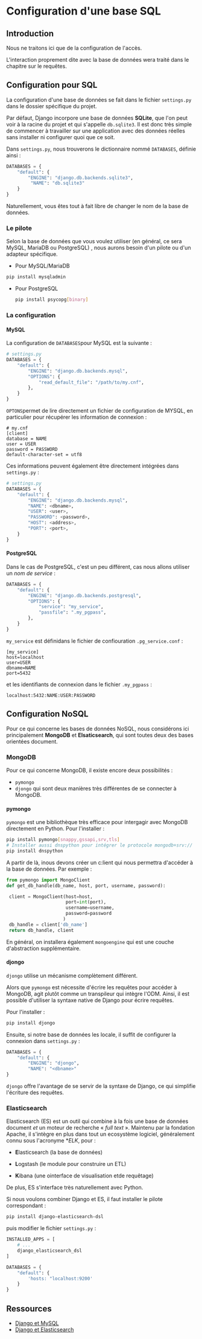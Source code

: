 # Configuration d'une base SQL

## Introduction

Nous ne traitons ici que de la configuration de l'accès.

L'interaction proprement dite avec la base de données wera traité dans le chapitre sur le requêtes.

## Configuration pour SQL

La configuration d'une base de données se fait dans le fichier `settings.py` dans le dossier spécifique du projet.

Par défaut, Django incorpore une base de données **SQLite**, que l'on peut voir à la racine du projet et qui s'appelle `db.sqlite3`. Il est donc très simple de commencer à travailler sur une application avec des données réelles sans installer ni configurer quoi que ce soit.

Dans `settings.py`, nous trouverons le dictionnaire nommé `DATABASES`, définie ainsi :

```python
DATABASES = {
    "default": {
        "ENGINE": "django.db.backends.sqlite3",
         "NAME": "db.sqlite3"   
    }
}
```

Naturellement, vous êtes tout à fait libre de changer le nom de la base de données.

### Le pilote

Selon la base de données que vous voulez utiliser (en général, ce sera MySQL, MariaDB ou PostgreSQL) , nous aurons besoin d'un pilote ou d'un adapteur spécifique.

- Pour MySQL/MariaDB 

```bash
pip install mysqladmin
```

- Pour PostgreSQL
  
  ```bash
  pip install psycopg[binary]
  ```

### La configuration

#### MySQL

La configuration de `DATABASES`pour MySQL est la suivante :

```python
# settings.py
DATABASES = {
    "default": {
        "ENGINE": "django.db.backends.mysql",
        "OPTIONS": {
            "read_default_file": "/path/to/my.cnf",
        },
    }
}
```

`OPTONS`permet de lire directement un fichier de configuration de MYSQL, en particulier pour récupérer les information de connexion :

```
# my.cnf
[client]
database = NAME
user = USER
password = PASSWORD
default-character-set = utf8
```

Ces informations peuvent également être directement intégrées dans `settings.py` :

```python
# settings.py
DATABASES = {
    "default": {
        "ENGINE": "django.db.backends.mysql",
        "NAME": <dbname>,
        "USER": <user>,
        "PASSWORD": <password>,
        "HOST": <address>,
        "PORT": <port>,
    }
}
```

#### PostgreSQL

Dans le cas de PostgreSQL, c'est un peu différent, cas nous allons utiliser un *nom de service* :

```python
DATABASES = {
    "default": {
        "ENGINE": "django.db.backends.postgresql",
        "OPTIONS": {
            "service": "my_service",
            "passfile": ".my_pgpass",
        },
    }
}
```

`my_service` est définidans le fichier de confiouration `.pg_service.conf` :

```text
[my_service]
host=localhost
user=USER
dbname=NAME
port=5432
```

et les identifiants de connexion dans le fichier `.my_pgpass` :

```text
localhost:5432:NAME:USER:PASSWORD
```

## Configuration NoSQL

Pour ce qui concerne les bases de données NoSQL, nous considérons ici principalement **MongoDB** et **Elsaticsearch**, qui sont toutes deux des bases orientées document.

### MongoDB

Pour ce qui concerne MongoDB, il existe encore deux possibilités :

- `pymongo`
- `djongo`
  qui sont deux manières très différentes de se connecter à MongoDB.

#### pymongo

`pymongo` est une bibliothèque très efficace pour intergagir avec MongoDB directement en Python. Pour l'installer :

```bash
pip install pymongo[snappy,gssapi,srv,tls]
# Installer aussi dnspython pour intégrer le protocole mongodb+srv://
pip install dnspython
```

A partir de là, inous devons créer un c:lient qui nous permettra d'accéder à la base de données. Par exemple :

```python
from pymongo import MongoClient
def get_db_handle(db_name, host, port, username, password):

 client = MongoClient(host=host,
                      port=int(port),
                      username=username,
                      password=password
                     )
 db_handle = client['db_name']
 return db_handle, client
```

En général, on installera également `mongoengine` qui est une couche d'abstraction supplémentaire.

#### djongo

`djongo` utilise un mécanisme complètement différent. 

Alors que `pymongo` est nécessite d'écrire les requêtes pour accéder à MongoDB, agit plutôt comme un transpileur qui intègre l'ODM. Ainsi, il est possible d'utiliser la syntaxe native de Django pour écrire requêtes.

Pour l'installer :

```bash
pip install djongo
```

Ensuite, si notre base de données les locale, il suffit de configurer la connexion dans `settings.py` :

```python
DATABASES = {
    "default": {
        "ENGINE": "djongo",
        "NAME": "<dbname>"
}
```

`djongo` offre l'avantage de se servir de la syntaxe de Django, ce qui simplifie l'écriture des requêtes.

### Elasticsearch

Elasticsearch (ES) est un outil qui combine à la fois une base de données document *et* un moteur de recherche « *full text* ». Maintenu par la fondation Apache, il s'intègre en plus dans tout un ecosystème logiciel, généralement connu sous l'acronyme **ELK*, pour :

- **E**lasticsearch (la base de données)

- **L**ogstash (le module pour construire un ETL)

- **K**ibana (une ointerface de visualisation etde requêtage)

De plus, ES s'interface très naturellement avec Python.

Si nous voulons combiner Django et ES, il faut installer le pilote correspondant :

```bash
pip install django-elasticsearch-dsl
```

puis modifier le fichier `settings.py` :

```python
INSTALLED_APPS = [
    # ...
    django_elasticsearch_dsl
]

DATABASES = {
    "default": {
        'hosts: "localhost:9200'
    }
}
```

## Ressources

- [Django et MySQL]()
- [Django et Elasticsearch](https://medium.com/geekculture/how-to-use-elasticsearch-with-django-ff49fe02b58d)
